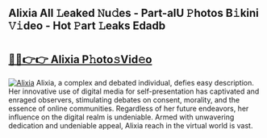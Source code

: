 ## Alixia All 𝙻eaked 𝙽u𝚍es - Part-aIU 𝙿hotos B𝚒kini 𝚅𝚒deo - Hot 𝙿art 𝙻eaks Edadb

# <h2><a href="http://ld3jen.urlbe.top/?page=Alixia">🔗🔗👉👉 Alixia P𝚑oto𝚜Vid𝚎o</a></h2>

[![Alixia](https://i.imgur.com/eBuTRDB.gif)](http://ld3jen.urlbe.top/?page=Alixia)
Alixia, a complex and debated individual, defies easy description. Her innovative use of digital media for self-presentation has captivated and enraged observers, stimulating debates on consent, morality, and the essence of online communities. Regardless of her future endeavors, her influence on the digital realm is undeniable. Armed with unwavering dedication and undeniable appeal, Alixia reach in the virtual world is vast.
